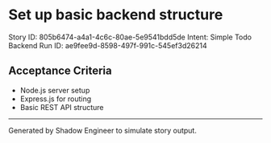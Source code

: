 # Set up basic backend structure

Story ID: 805b6474-a4a1-4c6c-80ae-5e9541bdd5de
Intent: Simple Todo Backend
Run ID: ae9fee9d-8598-497f-991c-545ef3d26214

## Acceptance Criteria
- Node.js server setup
- Express.js for routing
- Basic REST API structure

---
Generated by Shadow Engineer to simulate story output.
